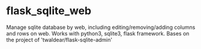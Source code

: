 # flask_sqlite_web
Manage sqlite database by web, including editing/removing/adding columns and rows on web. Works with python3, sqlite3, flask framework. Bases on the project of 'twaldear/flask-sqlite-admin' 
